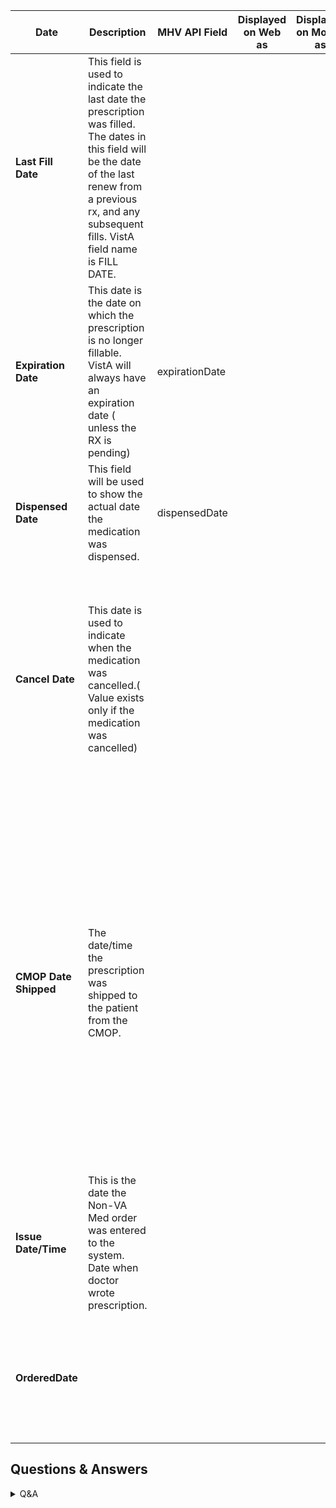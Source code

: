 Date|Description|MHV API Field|Displayed on Web as| Displayed on Mobile as|Comment/Notes|
|-------|-------|-------|-------|-------|-------|
|**Last Fill Date**|This field is used to indicate the last date the prescription was filled. The dates in this field will be the date of the last renew from a previous rx, and any subsequent fills. VistA field name is FILL DATE.||||
|**Expiration Date**|This date is the date on which the prescription is no longer fillable. VistA will always have an expiration date ( unless the RX is pending)|expirationDate |||
|**Dispensed Date**|This field will be used to show the actual date the medication was dispensed.|dispensedDate|||
|**Cancel Date**|This date is used to indicate when the medication was cancelled.( Value exists only if the medication was cancelled)||||Questions: Who cancels a prescription (doctor, pharmacist)? Why would a prescription be cancelled? Can we confirm this is related to a prescription and not a refill of a prescription? Why is this date important to Veterans? How are they using this date?
|**CMOP Date Shipped**|The date/time the prescription was shipped to the patient from the CMOP.||||Questions: Does this actually mean a prescription was shipped (on the truck out for delivery)? Or does that mean a tracking label was created (prescription could still be sitting in the pharmacy bin waiting to be picked up, could also mean it is actually out for delivery, and could also mean it's already been delivered but we still have the tracking number assigned to it)? Why is this date important to Veterans? How are they using this date?
|**Issue Date/Time**|This is the date the Non-VA Med order was entered to the system. Date when doctor wrote prescription.||||Questions: What is the difference between Issue Date and Ordered Date? Why is this date important to Veterans? How are they using this date?
|**OrderedDate**|||||Questions: What is the difference between Issue Date and Ordered Date? Why is this date important to Veterans? How are they using this date?

## Questions & Answers

<details>

  <summary>Q&A</summary>

<details>
  <summary>Last Fill Date</summary>
  
**Q1:** Need clarity around "filled." Is this related to a prescription status or a refill status?  How are Veterans using this date and do they have an accurate understanding of what it actually means?

**A:[Eric]: Both, see VistA Date Mapping tab** 
  
**Q2:** Does it mean the last time a prescription was ordered/renewed or last time it was refilled?
  
**A:[Eric]: neither, this date filled is ONLY for a refill status of 'Refill In Process (aka prescription status of 'Active/Suspended)**
  
**Q3:** How are Veterans using this date and do they have an accurate understanding of what it actually means?

**A:[Eric]: For years, MHV has displayed the following hover-over text for a 'refill in process' prescription "A refill request cannot be submitted at this time. Please review the prescription status and fill date. If you need more of this medication, please call the pharmacy phone number on your prescription label."**
 
 <details>

  <summary>Fill Date</summary>
  

**Q4:** What statuses would show an Estimated fill date? Active: Refill in Progress & Active:Submitted? 

**A: [Eric]: it should only be 'Active: Refill in Process' but MHV continues to show this date even after the prescription was 'released' (filled) which may occur before, on, or after the 'Fill Date' which can mislead users. I'm currently asking MHV to reevaluate the logic so that this is ONLY shown when in an 'Active: Refill In Process' status**
  
 <details>

  <summary>Expiration Date</summary>

**Q5** Does "no longer fillable" mean "renewable" or "refillable?" 
  
**A: [Eric]: neither; it means 'not fillable/refillable' and it may or may not be renewable. NOTE: MHV does not have a 'renewal request' path, only a user-initiated secure messaging that is not directly associated with the pharmacy module (we're working to create this experience).**
  
**Q6** Can we confirm this doesn't relate to the pills expiration use? 
  
**A: [Eric]: confirmed; MHV doesn't get the date in which the medication/pill expires, only the legal prescription expiration date**

**Q7** Why would a prescription expire? Who determines this date (doctor, pharmacist)? 
  
**A [Eric]: the legal expiration date of a prescription is determined by the issue date, the days supply, and the legailty of the prescription (DEA Schedule (i.e. DEA Schedule II medications such as morphine do not have refills and will expire 30 days after being issued for a 30 day supply, which is the maximum days supply for a DEA Schedule II)**
  
**Q8** Why is this date important to Veterans? How are they using this date? 

 **A: [Eric]: this date informs the user that regardless of the number of refills remaining, this prescription can no longer be requested once the legal expiration date is reached and will require a new prescription (renewal) to get more.**
  
   
 <details>

  <summary>Dispensed Date</summary>
  
 **Q9** 1) What does dispensed mean?
  
 **A: [Eric]: this is mapped to the 'released date/time' in VistA which is when the 'fill' or 'refill' was actually verified by a pharmacist and placed into a bag (either to the pharmacy window or mail) for dispensing. It is the closest date we have for showing when the medication was 'dispensed'**
  
**Q10** Does it mean the date on which the pharmacist physically put pills in a bottle? 
  
**A: [Eric]: this is mapped to the 'released date/time' in VistA which is when the 'fill' or 'refill' was actually verified by a pharmacist and placed into a bag (either to the pharmacy window or mail) for dispensing. It is the closest date we have for showing when the medication was 'dispensed'**

**Q11 Why is this date important to Veterans? How are they using this date? 

**A: [Eric]: see attached refill user guide**
